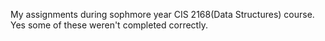 My assignments during sophmore year CIS 2168(Data Structures) course. 
Yes some of these weren't completed correctly. 
